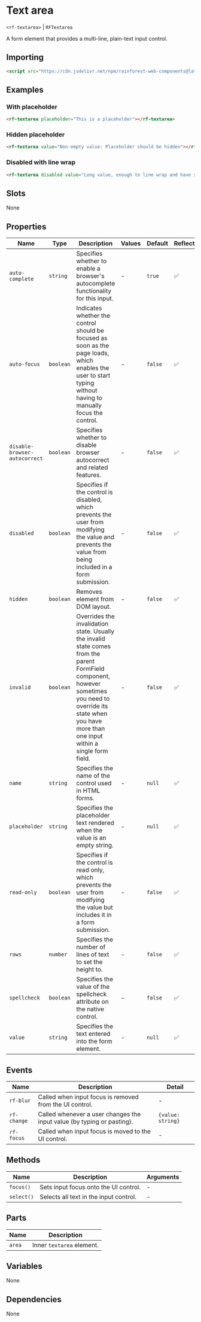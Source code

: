 # Text area

`<rf-textarea>` | `RFTextarea`

A form element that provides a multi-line, plain-text input control.

## Importing

``` html
<script src="https://cdn.jsdelivr.net/npm/rainforest-web-components@latest/components/textarea.js" type="module"></script>
```

## Examples

### With placeholder

``` html
<rf-textarea placeholder="This is a placeholder"></rf-textarea>
```

### Hidden placeholder

``` html
<rf-textarea value="Non-empty value: Placeholder should be hidden"></rf-textarea>
```

### Disabled with line wrap

``` html
<rf-textarea disabled value="Long value, enough to line wrap and have scroll bars.  Lorem ipsum dolor sit amet, consectetur adipisicing elit, sed do eiusmod tempor incididunt ut labore et dolore magna. Donec venenatis magna lacus. Sed augue ante, egestas a ultrices condimentum, fringilla in erat. Proin dictum lacus quis metus volutpat viverra. Fusce aliquet leo ut risus venenatis, malesuada pulvinar magna bibendum. Integer pellentesque magna nisl, eget suscipit eros ultrices nec. Proin neque mi, porttitor quis lacinia ut, feugiat nec nulla. Proin sed facilisis leo, quis pharetra massa. Nam congue laoreet eros, eu feugiat metus posuere eget. Quisque accumsan diam a arcu condimentum, ac congue nulla laoreet. Aliquam tempor ligula eu consectetur vehicula. Donec hendrerit purus ligula, ut vulputate enim consectetur eget."></rf-textarea>
```

## Slots

None

## Properties

| Name | Type | Description | Values | Default | Reflects |
| --- | --- | --- | --- | --- | --- |
| `auto-complete` | `string` | Specifies whether to enable a browser's autocomplete functionality for this input. | - | `true` | ✅ |
| `auto-focus` | `boolean` | Indicates whether the control should be focused as soon as the page loads, which enables the user to start typing without having to manually focus the control. | - | `false` | ✅ |
| `disable-browser-autocorrect` | `boolean` | Specifies whether to disable browser autocorrect and related features. | - | `false` | ✅ |
| `disabled` | `boolean` | Specifies if the control is disabled, which prevents the user from modifying the value and prevents the value from being included in a form submission. | - | `false` | ✅ |
| `hidden` | `boolean` | Removes element from DOM layout. | - | `false` | ✅ |
| `invalid` | `boolean` | Overrides the invalidation state. Usually the invalid state comes from the parent FormField component, however sometimes you need to override its state when you have more than one input within a single form field. | - | `false` | ✅ |
| `name` | `string` | Specifies the name of the control used in HTML forms. | - | `null` | ✅ |
| `placeholder` | `string` | Specifies the placeholder text rendered when the value is an empty string. | - | `null` | ✅ |
| `read-only` | `boolean` | Specifies if the control is read only, which prevents the user from modifying the value but includes it in a form submission. | - | `false` | ✅ |
| `rows` | `number` | Specifies the number of lines of text to set the height to. | - | `false` | ✅ |
| `spellcheck` | `boolean` | Specifies the value of the spellcheck attribute on the native control. | - | `false` | ✅ |
| `value` | `string` | Specifies the text entered into the form element. | - | `null` | ✅ | 

## Events

| Name | Description | Detail |
| --- | --- | --- |
| `rf-blur` | Called when input focus is removed from the UI control. | - |
| `rf-change` | Called whenever a user changes the input value (by typing or pasting). | `{value: string}` |
| `rf-focus` | Called when input focus is moved to the UI control. | - |

## Methods

| Name | Description | Arguments |
| --- | --- | --- |
| `focus()` | Sets input focus onto the UI control. | - |
| `select()` | Selects all text in the input control. | - |

## Parts

| Name | Description |
| --- | --- |
| `area` | Inner `textarea` element. |

## Variables

None

## Dependencies

None
